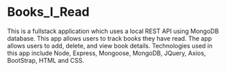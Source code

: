 # Books_I_Read

This is a fullstack application which uses a local REST API using MongoDB database. This app allows users to track books they have read. The app allows users to
add, delete, and view book details. Technologies used in this app include Node, Express, Mongoose, MongoDB, JQuery, Axios, BootStrap, HTML and CSS.
